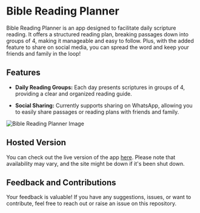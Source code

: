 # Bible Reading Planner

Bible Reading Planner is an app designed to facilitate daily scripture reading. It offers a structured reading plan, breaking passages down into groups of 4, making it manageable and easy to follow. Plus, with the added feature to share on social media, you can spread the word and keep your friends and family in the loop!

## Features

- **Daily Reading Groups:** Each day presents scriptures in groups of 4, providing a clear and organized reading guide.
  
- **Social Sharing:** Currently supports sharing on WhatsApp, allowing you to easily share passages or reading plans with friends and family.

![Bible Reading Planner Image](./src/images/demo.gif)

## Hosted Version

You can check out the live version of the app [here](http://biblereadingplan.rf.gd). Please note that availability may vary, and the site might be down if it's been shut down.

## Feedback and Contributions

Your feedback is valuable! If you have any suggestions, issues, or want to contribute, feel free to reach out or raise an issue on this repository.